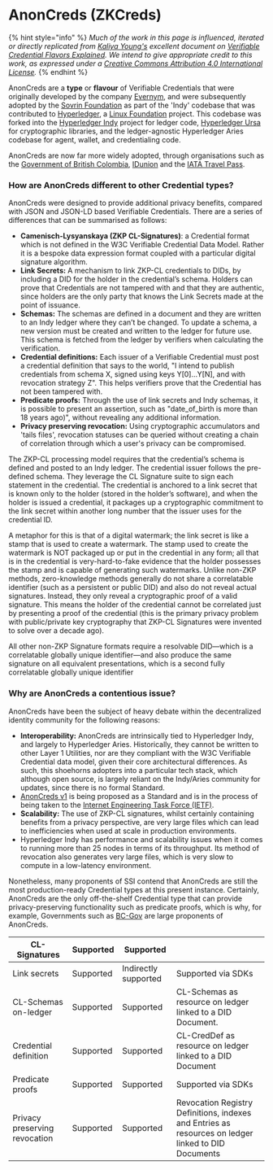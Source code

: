 # AnonCreds (ZKCreds)

{% hint style="info" %}
_Much of the work in this page is influenced, iterated or directly replicated from_ [_Kaliya Young's_](https://identitywoman.net/about-kaliya/bio/) _excellent document on_ [_Verifiable Credential Flavors Explained_](https://www.lfph.io/wp-content/uploads/2021/02/Verifiable-Credentials-Flavors-Explained.pdf)_. We intend to give appropriate credit to this work, as expressed under a_ [_Creative Commons Attribution 4.0 International License_](https://creativecommons.org/licenses/by/4.0/)_._
{% endhint %}

AnonCreds are a **type** or **flavour** of Verifiable Credentials that were originally developed by the company [Evernym](https://www.evernym.com/), and were subsequently adopted by the [Sovrin Foundation](https://sovrin.org/) as part of the 'Indy' codebase that was contributed to [Hyperledger](https://www.hyperledger.org/), a [Linux Foundation](https://linuxfoundation.org/) project. This codebase was forked into the [Hyperledger Indy](https://www.hyperledger.org/use/hyperledger-indy) project for ledger code, [Hyperledger Ursa](https://www.hyperledger.org/use/ursa) for cryptographic libraries, and the ledger-agnostic Hyperledger Aries codebase for agent, wallet, and credentialing code.

AnonCreds are now far more widely adopted, through organisations such as the [Government of British Colombia](https://digital.gov.bc.ca/digital-trust/projects-and-initiatives/projects-overview/), [IDunion](https://idunion.org/projekt/?lang=en) and the [IATA Travel Pass](https://www.evernym.com/travelpass/).

### How are AnonCreds different to other Credential types?

AnonCreds were designed to provide additional privacy benefits, compared with JSON and JSON-LD based Verifiable Credentials. There are a series of differences that can be summarised as follows:

* **Camenisch-Lysyanskaya (ZKP CL-Signatures)**: a Credential format which is not defined in the W3C Verifiable Credential Data Model. Rather it is a bespoke data expression format coupled with a particular digital signature algorithm.
* **Link Secrets:** A mechanism to link ZKP-CL credentials to DIDs, by including a DID for the holder in the credential’s schema. Holders can prove that Credentials are not tampered with and that they are authentic, since holders are the only party that knows the Link Secrets made at the point of issuance.
* **Schemas:** The schemas are defined in a document and they are written to an Indy ledger where they can’t be changed. To update a schema, a new version must be created and written to the ledger for future use. This schema is fetched from the ledger by verifiers when calculating the verification.
* **Credential definitions:** Each issuer of a Verifiable Credential must post a credential definition that says to the world, "I intend to publish credentials from schema X, signed using keys Y\[0]...Y\[N], and with revocation strategy Z". This helps verifiers prove that the Credential has not been tampered with.
* **Predicate proofs:** Through the use of link secrets and Indy schemas, it is possible to present an assertion, such as "date\_of\_birth is more than 18 years ago)", without revealing any additional information.
* **Privacy preserving revocation:** Using cryptographic accumulators and 'tails files', revocation statuses can be queried without creating a chain of correlation through which a user's privacy can be compromised.

The ZKP-CL processing model requires that the credential’s schema is defined and posted to an Indy ledger. The credential issuer follows the pre-defined schema. They leverage the CL Signature suite to sign each statement in the credential. The credential is anchored to a link secret that is known only to the holder (stored in the holder’s software), and when the holder is issued a credential, it packages up a cryptographic commitment to the link secret within another long number that the issuer uses for the credential ID.

A metaphor for this is that of a digital watermark; the link secret is like a stamp that is used to create a watermark. The stamp used to create the watermark is NOT packaged up or put in the credential in any form; all that is in the credential is very-hard-to-fake evidence that the holder possesses the stamp and is capable of generating such watermarks. Unlike non-ZKP methods, zero-knowledge methods generally do not share a correlatable identifier (such as a persistent or public DID) and also do not reveal actual signatures. Instead, they only reveal a cryptographic proof of a valid signature. This means the holder of the credential cannot be correlated just by presenting a proof of the credential (this is the primary privacy problem with public/private key cryptography that ZKP-CL Signatures were invented to solve over a decade ago).

All other non-ZKP Signature formats require a resolvable DID—which is a correlatable globally unique identifier—and also produce the same signature on all equivalent presentations, which is a second fully correlatable globally unique identifier

### Why are AnonCreds a contentious issue?

AnonCreds have been the subject of heavy debate within the decentralized identity community for the following reasons:

* **Interoperability:** AnonCreds are intrinsically tied to Hyperledger Indy, and largely to Hyperledger Aries. Historically, they cannot be written to other Layer 1 Utilities, nor are they compliant with the W3C Verifiable Credential data model, given their core architectural differences. As such, this shoehorns adopters into a particular tech stack, which although open source, is largely reliant on the Indy/Aries community for updates, since there is no formal Standard.
* [AnonCreds v1](https://github.com/AnonCreds-WG/anoncreds-spec) is being proposed as a Standard and is in the process of being taken to the [Internet Engineering Task Force (IETF)](https://www.ietf.org/).
* **Scalability:** The use of ZKP-CL signatures, whilst certainly containing benefits from a privacy perspective, are very large files which can lead to inefficiencies when used at scale in production environments.
* Hyperledger Indy has performance and scalability issues when it comes to running more than 25 nodes in terms of its throughput. Its method of revocation also generates very large files, which is very slow to compute in a low-latency environment.

Nonetheless, many proponents of SSI contend that AnonCreds are still the most production-ready Credential types at this present instance. Certainly, AnonCreds are the only off-the-shelf Credential type that can provide privacy-preserving functionality such as predicate proofs, which is why, for example, Governments such as [BC-Gov](https://digital.gov.bc.ca/digital-trust/projects-and-initiatives/projects-overview/) are large proponents of AnonCreds.

| CL-Signatures                 | Supported | Supported            |                                                                                                     |
| ----------------------------- | --------- | -------------------- | --------------------------------------------------------------------------------------------------- |
| Link secrets                  | Supported | Indirectly supported | Supported via SDKs                                                                                  |
| CL-Schemas on-ledger          | Supported | Supported            | CL-Schemas as resource on ledger linked to a DID Document.                                          |
| Credential definition         | Supported | Supported            | CL-CredDef as resource on ledger linked to a DID Document                                           |
| Predicate proofs              | Supported | Supported            | Supported via SDKs                                                                                  |
| Privacy preserving revocation | Supported | Supported            | Revocation Registry Definitions, indexes and Entries as resources on ledger linked to DID Documents |
